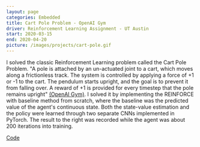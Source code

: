 ```yaml
---
layout: page
categories: Embedded
title: Cart Pole Problem - OpenAI Gym
driver: Reinforcement Learning Assignment - UT Austin
start: 2020-03-15
end: 2020-04-20
picture: /images/projects/cart-pole.gif
---
```

I solved the classic Reinforcement Learning problem called the Cart Pole Problem. "A pole is attached by an un-actuated joint to a cart, which moves along a frictionless track. The system is controlled by applying a force of +1 or -1 to the cart. The pendulum starts upright, and the goal is to prevent it from falling over. A reward of +1 is provided for every timestep that the pole remains upright" [(OpenAI Gym)](https://gym.openai.com/envs/CartPole-v1/). I solved it by implementing the REINFORCE with baseline method from scratch, where the baseline was the predicted value of the agent's continuous state. Both the state-value estimation and the policy were learned through two separate CNNs implemented in PyTorch. The result to the right was recorded while the agent was about 200 iterations into training.

[Code](https://github.com/willcray/reinforcement_learning/tree/master/prog_assign4)
